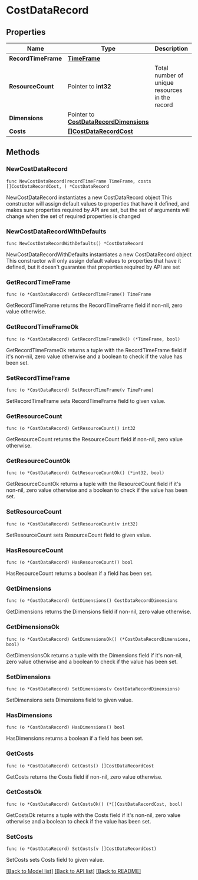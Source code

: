 # CostDataRecord

## Properties

Name | Type | Description | Notes
------------ | ------------- | ------------- | -------------
**RecordTimeFrame** | [**TimeFrame**](TimeFrame.md) |  | 
**ResourceCount** | Pointer to **int32** | Total number of unique resources in the record | [optional] 
**Dimensions** | Pointer to [**CostDataRecordDimensions**](CostDataRecordDimensions.md) |  | [optional] 
**Costs** | [**[]CostDataRecordCost**](CostDataRecordCost.md) |  | 

## Methods

### NewCostDataRecord

`func NewCostDataRecord(recordTimeFrame TimeFrame, costs []CostDataRecordCost, ) *CostDataRecord`

NewCostDataRecord instantiates a new CostDataRecord object
This constructor will assign default values to properties that have it defined,
and makes sure properties required by API are set, but the set of arguments
will change when the set of required properties is changed

### NewCostDataRecordWithDefaults

`func NewCostDataRecordWithDefaults() *CostDataRecord`

NewCostDataRecordWithDefaults instantiates a new CostDataRecord object
This constructor will only assign default values to properties that have it defined,
but it doesn't guarantee that properties required by API are set

### GetRecordTimeFrame

`func (o *CostDataRecord) GetRecordTimeFrame() TimeFrame`

GetRecordTimeFrame returns the RecordTimeFrame field if non-nil, zero value otherwise.

### GetRecordTimeFrameOk

`func (o *CostDataRecord) GetRecordTimeFrameOk() (*TimeFrame, bool)`

GetRecordTimeFrameOk returns a tuple with the RecordTimeFrame field if it's non-nil, zero value otherwise
and a boolean to check if the value has been set.

### SetRecordTimeFrame

`func (o *CostDataRecord) SetRecordTimeFrame(v TimeFrame)`

SetRecordTimeFrame sets RecordTimeFrame field to given value.


### GetResourceCount

`func (o *CostDataRecord) GetResourceCount() int32`

GetResourceCount returns the ResourceCount field if non-nil, zero value otherwise.

### GetResourceCountOk

`func (o *CostDataRecord) GetResourceCountOk() (*int32, bool)`

GetResourceCountOk returns a tuple with the ResourceCount field if it's non-nil, zero value otherwise
and a boolean to check if the value has been set.

### SetResourceCount

`func (o *CostDataRecord) SetResourceCount(v int32)`

SetResourceCount sets ResourceCount field to given value.

### HasResourceCount

`func (o *CostDataRecord) HasResourceCount() bool`

HasResourceCount returns a boolean if a field has been set.

### GetDimensions

`func (o *CostDataRecord) GetDimensions() CostDataRecordDimensions`

GetDimensions returns the Dimensions field if non-nil, zero value otherwise.

### GetDimensionsOk

`func (o *CostDataRecord) GetDimensionsOk() (*CostDataRecordDimensions, bool)`

GetDimensionsOk returns a tuple with the Dimensions field if it's non-nil, zero value otherwise
and a boolean to check if the value has been set.

### SetDimensions

`func (o *CostDataRecord) SetDimensions(v CostDataRecordDimensions)`

SetDimensions sets Dimensions field to given value.

### HasDimensions

`func (o *CostDataRecord) HasDimensions() bool`

HasDimensions returns a boolean if a field has been set.

### GetCosts

`func (o *CostDataRecord) GetCosts() []CostDataRecordCost`

GetCosts returns the Costs field if non-nil, zero value otherwise.

### GetCostsOk

`func (o *CostDataRecord) GetCostsOk() (*[]CostDataRecordCost, bool)`

GetCostsOk returns a tuple with the Costs field if it's non-nil, zero value otherwise
and a boolean to check if the value has been set.

### SetCosts

`func (o *CostDataRecord) SetCosts(v []CostDataRecordCost)`

SetCosts sets Costs field to given value.



[[Back to Model list]](../README.md#documentation-for-models) [[Back to API list]](../README.md#documentation-for-api-endpoints) [[Back to README]](../README.md)


